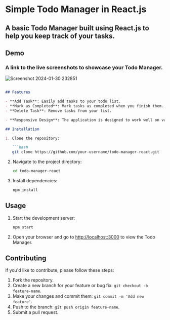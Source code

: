 # Simple Todo Manager in React.js
## A basic Todo Manager built using React.js to help you keep track of your tasks.






## Demo
### A link to the live screenshots to showcase your Todo Manager.

![Screenshot 2024-01-30 232851](https://github.com/Abhikhush28/TodoManager/assets/103246309/5aed0516-b4dd-4910-b22b-17c1c94f7711)
```markdown

## Features

- **Add Task**: Easily add tasks to your todo list.
- **Mark as Completed**: Mark tasks as completed when you finish them.
- **Delete Task**: Remove tasks from your list.

- **Responsive Design**: The application is designed to work well on various devices.

## Installation

1. Clone the repository:

   ```bash
   git clone https://github.com/your-username/todo-manager-react.git
   ```

2. Navigate to the project directory:

   ```bash
   cd todo-manager-react
   ```

3. Install dependencies:

   ```bash
   npm install
   ```

## Usage

1. Start the development server:

   ```bash
   npm start
   ```

2. Open your browser and go to [http://localhost:3000](http://localhost:3000) to view the Todo Manager.

## Contributing

If you'd like to contribute, please follow these steps:

1. Fork the repository.
2. Create a new branch for your feature or bug fix: `git checkout -b feature-name`.
3. Make your changes and commit them: `git commit -m 'Add new feature'`.
4. Push to the branch: `git push origin feature-name`.
5. Submit a pull request.

```

